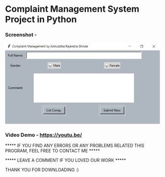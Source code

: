 
# Complaint Management System Project in Python

### Screenshot - 

![ATM program](https://github.com/anirudddh/Complaint-Management-System-Project-In-Python/blob/4ecadd820457c9a9a9a36df538eeb0e1d12fc74d/Screenshot.jpg)

### Video Demo - https://youtu.be/ 

***** IF YOU FIND ANY ERRORS OR ANY PROBLEMS RELATED THIS PROGRAM, FEEL FREE TO CONTACT ME *****  


***** LEAVE A COMMENT IF YOU LOVED OUR WORK *****






THANK YOU FOR DOWNLOADING :) 
